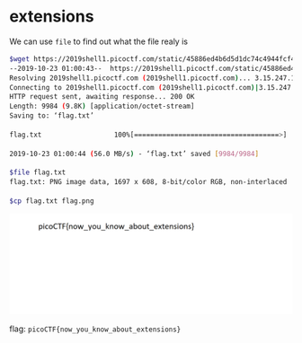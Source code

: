 # extensions
We can use `file` to find out what the file realy is 
```bash
$wget https://2019shell1.picoctf.com/static/45886ed4b6d5d1dc74c4944fcf4b4041/flag.txt
--2019-10-23 01:00:43--  https://2019shell1.picoctf.com/static/45886ed4b6d5d1dc74c4944fcf4b4041/flag.txt
Resolving 2019shell1.picoctf.com (2019shell1.picoctf.com)... 3.15.247.173
Connecting to 2019shell1.picoctf.com (2019shell1.picoctf.com)|3.15.247.173|:443... connected.
HTTP request sent, awaiting response... 200 OK
Length: 9984 (9.8K) [application/octet-stream]
Saving to: ‘flag.txt’

flag.txt                  100%[====================================>]   9.75K  --.-KB/s    in 0s      

2019-10-23 01:00:44 (56.0 MB/s) - ‘flag.txt’ saved [9984/9984]

$file flag.txt 
flag.txt: PNG image data, 1697 x 608, 8-bit/color RGB, non-interlaced

$cp flag.txt flag.png
```
![](./flag.png)

flag: `picoCTF{now_you_know_about_extensions}`